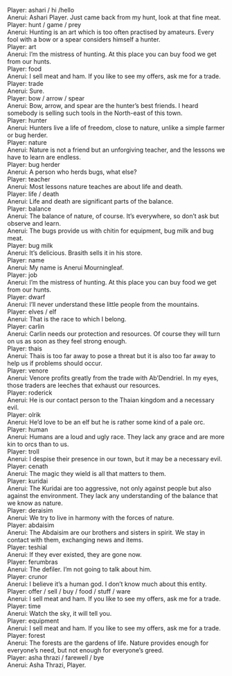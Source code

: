 Player: ashari / hi /hello  
Anerui: Ashari Player. Just came back from my hunt, look at that fine meat.  
Player: hunt / game / prey  
Anerui: Hunting is an art which is too often practised by amateurs. Every fool with a bow or a spear considers himself a hunter.  
Player: art  
Anerui: I’m the mistress of hunting. At this place you can buy food we get from our hunts.  
Player: food  
Anerui: I sell meat and ham. If you like to see my offers, ask me for a trade.  
Player: trade  
Anerui: Sure.  
Player: bow / arrow / spear  
Anerui: Bow, arrow, and spear are the hunter’s best friends. I heard somebody is selling such tools in the North-east of this town.  
Player: hunter  
Anerui: Hunters live a life of freedom, close to nature, unlike a simple farmer or bug herder.  
Player: nature  
Anerui: Nature is not a friend but an unforgiving teacher, and the lessons we have to learn are endless.  
Player: bug herder  
Anerui: A person who herds bugs, what else?  
Player: teacher  
Anerui: Most lessons nature teaches are about life and death.  
Player: life / death  
Anerui: Life and death are significant parts of the balance.  
Player: balance  
Anerui: The balance of nature, of course. It’s everywhere, so don’t ask but observe and learn.  
Anerui: The bugs provide us with chitin for equipment, bug milk and bug meat.  
Player: bug milk  
Anerui: It’s delicious. Brasith sells it in his store.  
Player: name  
Anerui: My name is Anerui Mourningleaf.  
Player: job  
Anerui: I’m the mistress of hunting. At this place you can buy food we get from our hunts.  
Player: dwarf  
Anerui: I’ll never understand these little people from the mountains.  
Player: elves / elf  
Anerui: That is the race to which I belong.  
Player: carlin  
Anerui: Carlin needs our protection and resources. Of course they will turn on us as soon as they feel strong enough.  
Player: thais  
Anerui: Thais is too far away to pose a threat but it is also too far away to help us if problems should occur.  
Player: venore  
Anerui: Venore profits greatly from the trade with Ab’Dendriel. In my eyes, those traders are leeches that exhaust our resources.  
Player: roderick  
Anerui: He is our contact person to the Thaian kingdom and a necessary evil.  
Player: olrik  
Anerui: He’d love to be an elf but he is rather some kind of a pale orc.  
Player: human  
Anerui: Humans are a loud and ugly race. They lack any grace and are more kin to orcs than to us.  
Player: troll  
Anerui: I despise their presence in our town, but it may be a necessary evil.  
Player: cenath  
Anerui: The magic they wield is all that matters to them.  
Player: kuridai  
Anerui: The Kuridai are too aggressive, not only against people but also against the environment. They lack any understanding of the balance that we know as nature.  
Player: deraisim  
Anerui: We try to live in harmony with the forces of nature.  
Player: abdaisim  
Anerui: The Abdaisim are our brothers and sisters in spirit. We stay in contact with them, exchanging news and items.  
Player: teshial  
Anerui: If they ever existed, they are gone now.  
Player: ferumbras  
Anerui: The defiler. I’m not going to talk about him.  
Player: crunor  
Anerui: I believe it’s a human god. I don’t know much about this entity.  
Player: offer / sell / buy / food / stuff / ware  
Anerui: I sell meat and ham. If you like to see my offers, ask me for a trade.  
Player: time  
Anerui: Watch the sky, it will tell you.  
Player: equipment  
Anerui: I sell meat and ham. If you like to see my offers, ask me for a trade.  
Player: forest  
Anerui: The forests are the gardens of life. Nature provides enough for everyone’s need, but not enough for everyone’s greed.  
Player: asha thrazi / farewell / bye  
Anerui: Asha Thrazi, Player.  
